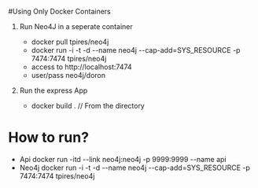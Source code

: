 #Using Only Docker Containers


1. Run Neo4J in a seperate container
     - docker pull tpires/neo4j
     - docker run -i -t -d --name neo4j --cap-add=SYS_RESOURCE -p 7474:7474 tpires/neo4j
     - access to http://localhost:7474 
     - user/pass neo4j/doron

2. Run the express App
     - docker build . // From the directory 


# How to run?

- Api 
		docker run -itd --link neo4j:neo4j -p 9999:9999 --name api <imageID>
- Neo4j
		docker run -i -t -d --name neo4j --cap-add=SYS_RESOURCE -p 7474:7474 tpires/neo4j